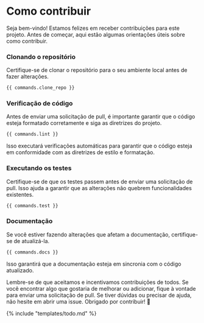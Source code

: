 # Como contribuir

Seja bem-vindo! Estamos felizes em receber contribuições para este projeto. Antes de começar, aqui estão algumas orientações úteis sobre como contribuir.

### Clonando o repositório

Certifique-se de clonar o repositório para o seu ambiente local antes de fazer alterações.

```bash
{{ commands.clone_repo }}
```

### Verificação de código

Antes de enviar uma solicitação de pull, é importante garantir que o código esteja formatado corretamente e siga as diretrizes do projeto.

```bash
{{ commands.lint }}
```

Isso executará verificações automáticas para garantir que o código esteja em conformidade com as diretrizes de estilo e formatação.

### Executando os testes

Certifique-se de que os testes passem antes de enviar uma solicitação de pull. Isso ajuda a garantir que as alterações não quebrem funcionalidades existentes.

```bash
{{ commands.test }}
```

### Documentação

Se você estiver fazendo alterações que afetam a documentação, certifique-se de atualizá-la.

```bash
{{ commands.docs }}
```

Isso garantirá que a documentação esteja em sincronia com o código atualizado.

Lembre-se de que aceitamos e incentivamos contribuições de todos. Se você encontrar algo que gostaria de melhorar ou adicionar, fique à vontade para enviar uma solicitação de pull. Se tiver dúvidas ou precisar de ajuda, não hesite em abrir uma issue. Obrigado por contribuir! 🚀

{% include "templates/todo.md" %}